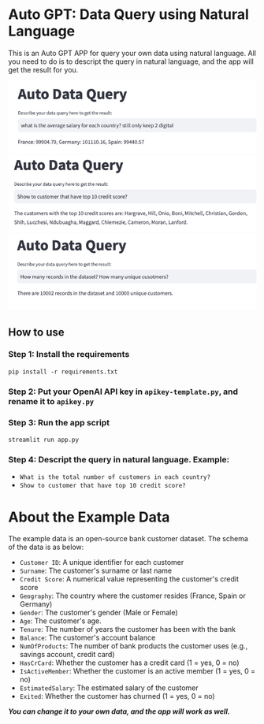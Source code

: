 # Auto GPT: Data Query using Natural Language

This is an Auto GPT APP for query your own data using natural language.
All you need to do is to descript the query in natural language, and the app will get the result for you.

![Alt text](images/demo1.png "Demo Instruction")
![Alt text](images/demo2.png "Demo Instruction")
![Alt text](images/demo3.png "Demo Instruction")

## How to use

### Step 1: Install the requirements

```shell
pip install -r requirements.txt
```

### Step 2: Put your OpenAI API key in `apikey-template.py`, and rename it to `apikey.py`

### Step 3: Run the app script

```shell
streamlit run app.py
```

### Step 4: Descript the query in natural language. Example:

-   `What is the total number of customers in each country?`
-   `Show to customer that have top 10 credit score?`

# About the Example Data

The example data is an open-source bank customer dataset. The schema of the data is as below:

-   `Customer ID`: A unique identifier for each customer
-   `Surname`: The customer's surname or last name
-   `Credit Score`: A numerical value representing the customer's credit score
-   `Geography`: The country where the customer resides (France, Spain or Germany)
-   `Gender`: The customer's gender (Male or Female)
-   `Age`: The customer's age.
-   `Tenure`: The number of years the customer has been with the bank
-   `Balance`: The customer's account balance
-   `NumOfProducts`: The number of bank products the customer uses (e.g., savings account, credit card)
-   `HasCrCard`: Whether the customer has a credit card (1 = yes, 0 = no)
-   `IsActiveMember`: Whether the customer is an active member (1 = yes, 0 = no)
-   `EstimatedSalary`: The estimated salary of the customer
-   `Exited`: Whether the customer has churned (1 = yes, 0 = no)

**_You can change it to your own data, and the app will work as well._**
